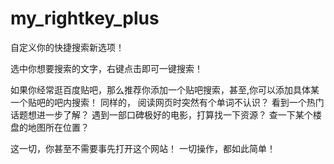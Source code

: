 # my_rightkey_plus
自定义你的快捷搜索新选项！


选中你想要搜索的文字，右键点击即可一键搜索！

如果你经常逛百度贴吧，那么推荐你添加一个贴吧搜索，甚至,你可以添加具体某一个贴吧的吧内搜索！
同样的，
阅读网页时突然有个单词不认识？
看到一个热门话题想进一步了解？
遇到一部口碑极好的电影，打算找一下资源？
查一下某个楼盘的地图所在位置？

这一切，你甚至不需要事先打开这个网站！
一切操作，都如此简单！
